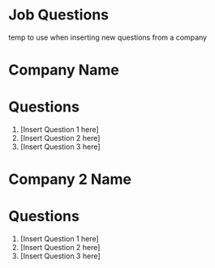 # Job Questions

temp to use when inserting new questions from a company 

# Company Name

# Questions 

1. [Insert Question 1 here]
1. [Insert Question 2 here]
1. [Insert Question 3 here]


# Company 2 Name

# Questions 

1. [Insert Question 1 here]
1. [Insert Question 2 here]
1. [Insert Question 3 here]
   

